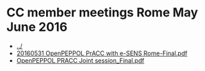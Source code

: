 # CC member meetings Rome May June 2016 

* [../](..)
* [20160531 OpenPEPPOL PrACC with e-SENS Rome-Final.pdf](20160531%20OpenPEPPOL%20PrACC%20with%20e-SENS%20Rome-Final.pdf)
* [OpenPEPPOL PRACC Joint session_Final.pdf](OpenPEPPOL%20PRACC%20Joint%20session_Final.pdf)
